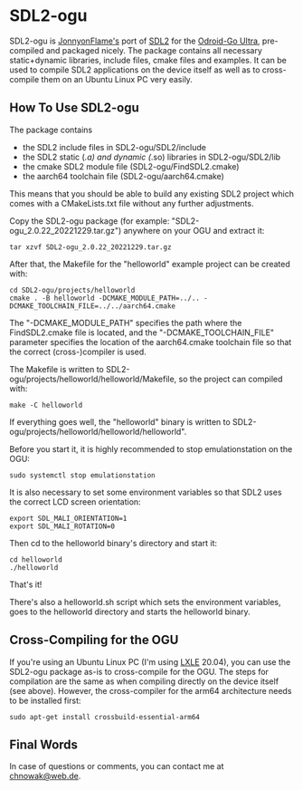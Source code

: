 # SDL2-ogu

SDL2-ogu is [JonnyonFlame's](https://forum.odroid.com/viewtopic.php?f=221&t=45184) port of [SDL2](https://github.com/JohnnyonFlame/SDL-ge2d/tree/2.0.22) for the [Odroid-Go Ultra](https://wiki.odroid.com/odroid_go_ultra/odroid_go_ultra), pre-compiled and packaged nicely. The package contains all necessary static+dynamic libraries, include files, cmake files and examples. It can be used to compile SDL2 applications on the device itself as well as to cross-compile them on an Ubuntu Linux PC very easily.

## How To Use SDL2-ogu

The package contains

- the SDL2 include files in SDL2-ogu/SDL2/include
- the SDL2 static (*.a) and dynamic (*.so) libraries in SDL2-ogu/SDL2/lib
- the cmake SDL2 module file (SDL2-ogu/FindSDL2.cmake)
- the aarch64 toolchain file (SDL2-ogu/aarch64.cmake)

This means that you should be able to build any existing SDL2 project which comes with a CMakeLists.txt file without any further adjustments.

Copy the SDL2-ogu package (for example: "SDL2-ogu_2.0.22_20221229.tar.gz") anywhere on your OGU and extract it:

```
tar xzvf SDL2-ogu_2.0.22_20221229.tar.gz
```

After that, the Makefile for the "helloworld" example project can be created with:

```
cd SDL2-ogu/projects/helloworld
cmake . -B helloworld -DCMAKE_MODULE_PATH=../.. -DCMAKE_TOOLCHAIN_FILE=../../aarch64.cmake
```

The "-DCMAKE_MODULE_PATH" specifies the path where the FindSDL2.cmake file is located, and the "-DCMAKE_TOOLCHAIN_FILE" parameter specifies the location of the aarch64.cmake toolchain file so that the correct (cross-)compiler is used.

The Makefile is written to SDL2-ogu/projects/helloworld/helloworld/Makefile, so the project can compiled with:

```
make -C helloworld
```

If everything goes well, the "helloworld" binary is written to SDL2-ogu/projects/helloworld/helloworld/helloworld".

Before you start it, it is highly recommended to stop emulationstation on the OGU:

```
sudo systemctl stop emulationstation
```

It is also necessary to set some environment variables so that SDL2 uses the correct LCD screen orientation:

```
export SDL_MALI_ORIENTATION=1
export SDL_MALI_ROTATION=0
```

Then cd to the helloworld binary's directory and start it:

```
cd helloworld
./helloworld
```

That's it!

There's also a helloworld.sh script which sets the environment variables, goes to the helloworld directory and starts the helloworld binary.

## Cross-Compiling for the OGU

If you're using an Ubuntu Linux PC (I'm using [LXLE](https://www.lxle.net/) 20.04), you can use the SDL2-ogu package as-is to cross-compile for the OGU. The steps for compilation are the same as when compiling directly on the device itself (see above). However, the cross-compiler for the arm64 architecture needs to be installed first:

```
sudo apt-get install crossbuild-essential-arm64
```

## Final Words

In case of questions or comments, you can contact me at [chnowak@web.de](mailto:chnowak@web.de).
